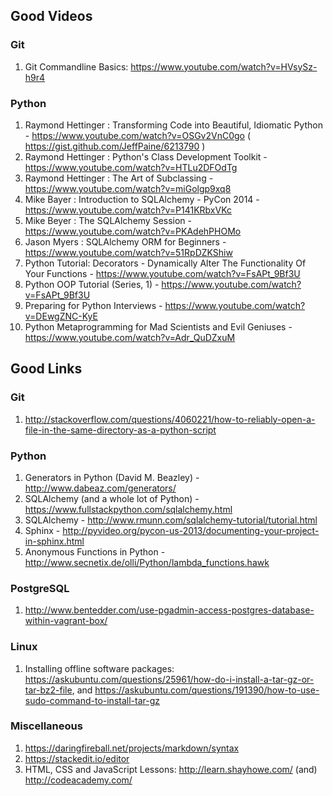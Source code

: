 ## Good Videos

### Git

1.  Git Commandline Basics: https://www.youtube.com/watch?v=HVsySz-h9r4


### Python

  1. Raymond Hettinger : Transforming Code into Beautiful, Idiomatic Python - https://www.youtube.com/watch?v=OSGv2VnC0go ( https://gist.github.com/JeffPaine/6213790 )
  2. Raymond Hettinger : Python's Class Development Toolkit - https://www.youtube.com/watch?v=HTLu2DFOdTg
  3. Raymond Hettinger : The Art of Subclassing - https://www.youtube.com/watch?v=miGolgp9xq8
  4. Mike Bayer : Introduction to SQLAlchemy - PyCon 2014 - https://www.youtube.com/watch?v=P141KRbxVKc
  5. Mike Beyer : The SQLAlchemy Session -  https://www.youtube.com/watch?v=PKAdehPHOMo
  6. Jason Myers : SQLAlchemy ORM for Beginners - https://www.youtube.com/watch?v=51RpDZKShiw
  7. Python Tutorial: Decorators - Dynamically Alter The Functionality Of Your Functions - https://www.youtube.com/watch?v=FsAPt_9Bf3U
  8. Python OOP Tutorial (Series, 1) - https://www.youtube.com/watch?v=FsAPt_9Bf3U
  9. Preparing for Python Interviews - https://www.youtube.com/watch?v=DEwgZNC-KyE
 10. Python Metaprogramming for Mad Scientists and Evil Geniuses - https://www.youtube.com/watch?v=Adr_QuDZxuM


## Good Links

### Git

1.  http://stackoverflow.com/questions/4060221/how-to-reliably-open-a-file-in-the-same-directory-as-a-python-script

### Python

1. Generators in Python (David M. Beazley) - http://www.dabeaz.com/generators/
2. SQLAlchemy (and a whole lot of Python) - https://www.fullstackpython.com/sqlalchemy.html
3. SQLAlchemy - http://www.rmunn.com/sqlalchemy-tutorial/tutorial.html
4. Sphinx - http://pyvideo.org/pycon-us-2013/documenting-your-project-in-sphinx.html 
5. Anonymous Functions in Python - http://www.secnetix.de/olli/Python/lambda_functions.hawk

### PostgreSQL

1. http://www.bentedder.com/use-pgadmin-access-postgres-database-within-vagrant-box/

### Linux

1. Installing offline software packages: https://askubuntu.com/questions/25961/how-do-i-install-a-tar-gz-or-tar-bz2-file, and https://askubuntu.com/questions/191390/how-to-use-sudo-command-to-install-tar-gz 

### Miscellaneous

1. https://daringfireball.net/projects/markdown/syntax
2. https://stackedit.io/editor
3. HTML, CSS and JavaScript Lessons: http://learn.shayhowe.com/  (and) http://codeacademy.com/
